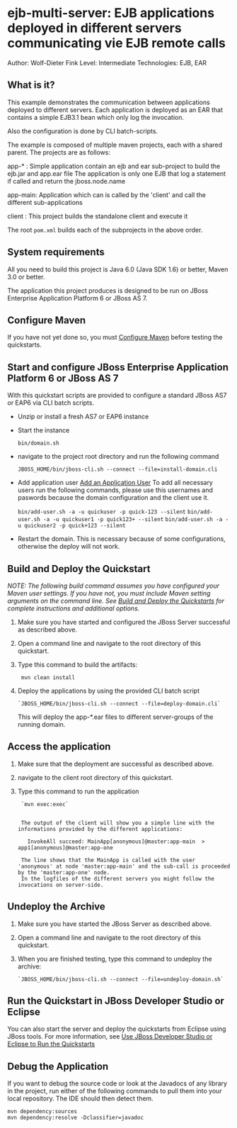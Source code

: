 ejb-multi-server: EJB applications deployed in different servers communicating vie EJB remote calls
======================================================
Author: Wolf-Dieter Fink
Level: Intermediate
Technologies: EJB, EAR


What is it?
-----------

This example demonstrates the communication between applications deployed to different servers.
Each application is deployed as an EAR that contains a simple EJB3.1 bean which only log the invocation.

Also the configuration is done by CLI batch-scripts.


The example is composed of multiple maven projects, each with a shared parent. The projects are as follows:

app-*   : Simple application contain an ejb and ear sub-project to build the ejb.jar and app.ear file
          The application is only one EJB that log a statement if called and return the jboss.node.name

app-main: Application which can is called by the 'client' and call the different sub-applications

client  : This project builds the standalone client and execute it

The root `pom.xml` builds each of the subprojects in the above order.



System requirements
-------------------

All you need to build this project is Java 6.0 (Java SDK 1.6) or better, Maven 3.0 or better.

The application this project produces is designed to be run on JBoss Enterprise Application Platform 6 or JBoss AS 7. 

 
Configure Maven
---------------

If you have not yet done so, you must [Configure Maven](../README.md#mavenconfiguration) before testing the quickstarts.


Start and configure JBoss Enterprise Application Platform 6 or JBoss AS 7
-------------------------

With this quickstart scripts are provided to configure a standard JBoss AS7 or EAP6 via CLI batch scripts.

 * Unzip or install a fresh AS7 or EAP6 instance
 * Start the instance
 
     `bin/domain.sh`
     
 * navigate to the project root directory and run the following command
 
     `JBOSS_HOME/bin/jboss-cli.sh --connect --file=install-domain.cli`
     
 * Add application user  [Add an Application User](../README.md#addapplicationuser)
   To add all necessary users run the following commands, please use this usernames and paswords because the domain configuration and the client use it.
   
     `bin/add-user.sh -a -u quickuser -p quick-123 --silent`
     `bin/add-user.sh -a -u quickuser1 -p quick123+ --silent`
     `bin/add-user.sh -a -u quickuser2 -p quick+123 --silent`
 
 * Restart the domain. This is necessary because of some configurations, otherwise the deploy will not work.


Build and Deploy the Quickstart
-------------------------

_NOTE: The following build command assumes you have configured your Maven user settings. If you have not, you must include Maven setting arguments on the command line. See [Build and Deploy the Quickstarts](../README.md#buildanddeploy) for complete instructions and additional options._

1. Make sure you have started and configured the JBoss Server successful as described above.
2. Open a command line and navigate to the root directory of this quickstart.
3. Type this command to build the artifacts:

        mvn clean install
        
4. Deploy the applications by using the provided CLI batch script

       `JBOSS_HOME/bin/jboss-cli.sh --connect --file=deploy-domain.cli`
       
     This will deploy the app-*.ear files to different server-groups of the running domain.


Access the application
---------------------

1. Make sure that the deployment are successful as described above.
2. navigate to the client root directory of this quickstart.
3. Type this command to run the application

        `mvn exec:exec`
        

        The output of the client will show you a simple line with the informations provided by the different applications:
        
          InvokeAll succeed: MainApp[anonymous]@master:app-main  >  app1[anonymous]@master:app-one

        The line shows that the MainApp is called with the user 'anonymous' at node 'master:app-main' and the sub-call is proceeded by the 'master:app-one' node.
        In the logfiles of the different servers you might follow the invocations on server-side.


Undeploy the Archive
--------------------

1. Make sure you have started the JBoss Server as described above.
2. Open a command line and navigate to the root directory of this quickstart.
3. When you are finished testing, type this command to undeploy the archive:

       `JBOSS_HOME/bin/jboss-cli.sh --connect --file=undeploy-domain.sh`




Run the Quickstart in JBoss Developer Studio or Eclipse
-------------------------------------
You can also start the server and deploy the quickstarts from Eclipse using JBoss tools. For more information, see [Use JBoss Developer Studio or Eclipse to Run the Quickstarts](../README.md#useeclipse) 

Debug the Application
------------------------------------

If you want to debug the source code or look at the Javadocs of any library in the project, run either of the following commands to pull them into your local repository. The IDE should then detect them.

    mvn dependency:sources
    mvn dependency:resolve -Dclassifier=javadoc

